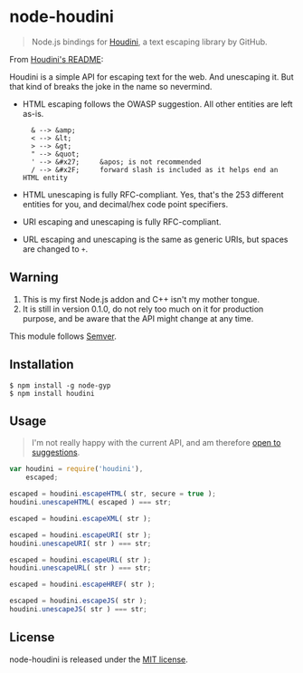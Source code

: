 
# node-houdini

> Node.js bindings for [Houdini](https://github.com/zacharyvoase/houdini), a text escaping library by GitHub.

From [Houdini's README](https://github.com/zacharyvoase/houdini/blob/master/README.md):

Houdini is a simple API for escaping text for the web. And unescaping it. But that kind of breaks the joke in the name so nevermind.

- HTML escaping follows the OWASP suggestion. All other entities are left as-is.

        & --> &amp;
        < --> &lt;
        > --> &gt;
        " --> &quot;
        ' --> &#x27;     &apos; is not recommended
        / --> &#x2F;     forward slash is included as it helps end an HTML entity

- HTML unescaping is fully RFC-compliant. Yes, that's the 253 different entities for you, and decimal/hex code point specifiers.

- URI escaping and unescaping is fully RFC-compliant.

- URL escaping and unescaping is the same as generic URIs, but spaces are changed to `+`.

## Warning

1. This is my first Node.js addon and C++ isn't my mother tongue.
2. It is still in version 0.1.0, do not rely too much on it for production purpose, and be aware that the API might change at any time.

This module follows [Semver](http://semver.org).

## Installation
    
    $ npm install -g node-gyp
    $ npm install houdini

## Usage

> I'm not really happy with the current API, and am therefore [open to suggestions](https://github.com/romac/node-houdini/issues).  

```js
var houdini = require('houdini'),
    escaped;

escaped = houdini.escapeHTML( str, secure = true );
houdini.unescapeHTML( escaped ) === str;

escaped = houdini.escapeXML( str );

escaped = houdini.escapeURI( str );
houdini.unescapeURI( str ) === str;

escaped = houdini.escapeURL( str );
houdini.unescapeURL( str ) === str;

escaped = houdini.escapeHREF( str );

escaped = houdini.escapeJS( str );
houdini.unescapeJS( str ) === str;
```

## License

node-houdini is released under the [MIT license](http://romac.mit-license.org).